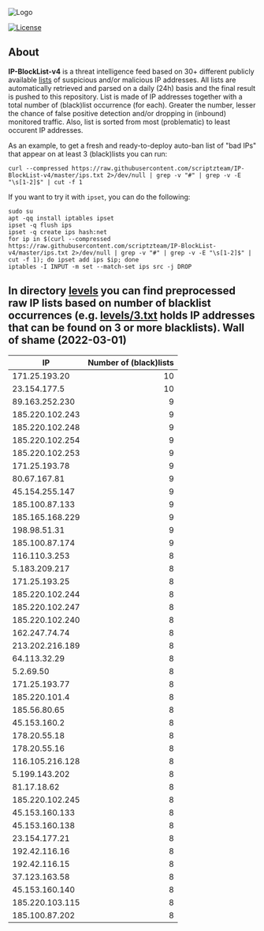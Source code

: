 ![Logo](https://i.imgur.com/PyKLAe7.png)

[![License](https://img.shields.io/badge/license-The_Unlicense-red.svg)](https://unlicense.org/)

About
----

**IP-BlockList-v4** is a threat intelligence feed based on 30+ different publicly available [lists](https://github.com/stamparm/maltrail) of suspicious and/or malicious IP addresses. All lists are automatically retrieved and parsed on a daily (24h) basis and the final result is pushed to this repository. List is made of IP addresses together with a total number of (black)list occurrence (for each). Greater the number, lesser the chance of false positive detection and/or dropping in (inbound) monitored traffic. Also, list is sorted from most (problematic) to least occurent IP addresses.

As an example, to get a fresh and ready-to-deploy auto-ban list of "bad IPs" that appear on at least 3 (black)lists you can run:

```
curl --compressed https://raw.githubusercontent.com/scriptzteam/IP-BlockList-v4/master/ips.txt 2>/dev/null | grep -v "#" | grep -v -E "\s[1-2]$" | cut -f 1
```

If you want to try it with `ipset`, you can do the following:

```
sudo su
apt -qq install iptables ipset
ipset -q flush ips
ipset -q create ips hash:net
for ip in $(curl --compressed https://raw.githubusercontent.com/scriptzteam/IP-BlockList-v4/master/ips.txt 2>/dev/null | grep -v "#" | grep -v -E "\s[1-2]$" | cut -f 1); do ipset add ips $ip; done
iptables -I INPUT -m set --match-set ips src -j DROP
```

In directory [levels](levels) you can find preprocessed raw IP lists based on number of blacklist occurrences (e.g. [levels/3.txt](levels/3.txt) holds IP addresses that can be found on 3 or more blacklists).
Wall of shame (2022-03-01)
----

|IP|Number of (black)lists|
|---|--:|
171.25.193.20|10
23.154.177.5|10
89.163.252.230|9
185.220.102.243|9
185.220.102.248|9
185.220.102.254|9
185.220.102.253|9
171.25.193.78|9
80.67.167.81|9
45.154.255.147|9
185.100.87.133|9
185.165.168.229|9
198.98.51.31|9
185.100.87.174|9
116.110.3.253|8
5.183.209.217|8
171.25.193.25|8
185.220.102.244|8
185.220.102.247|8
185.220.102.240|8
162.247.74.74|8
213.202.216.189|8
64.113.32.29|8
5.2.69.50|8
171.25.193.77|8
185.220.101.4|8
185.56.80.65|8
45.153.160.2|8
178.20.55.18|8
178.20.55.16|8
116.105.216.128|8
5.199.143.202|8
81.17.18.62|8
185.220.102.245|8
45.153.160.133|8
45.153.160.138|8
23.154.177.21|8
192.42.116.16|8
192.42.116.15|8
37.123.163.58|8
45.153.160.140|8
185.220.103.115|8
185.100.87.202|8

